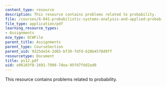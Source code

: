 ```yaml
---
content_type: resource
description: This resource contains problems related to probability.
file: /courses/6-041-probabilistic-systems-analysis-and-applied-probability-spring-2006/a96103f8169179987dea95fd7fdd2ad0_ps12.pdf
file_type: application/pdf
learning_resource_types:
- Assignments
ocw_type: OCWFile
parent_title: Assignments
parent_type: CourseSection
parent_uid: 9325de54-2d65-bf39-fdfd-628b4570d9ff
resourcetype: Document
title: ps12.pdf
uid: a96103f8-1691-7998-7dea-95fd7fdd2ad0
---
```

This resource contains problems related to probability.

